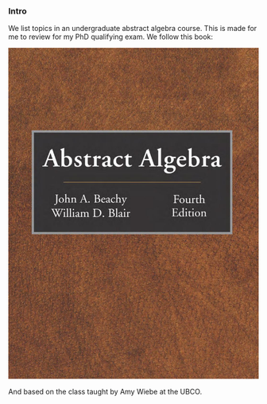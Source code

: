 ### **Intro**

We list topics in an undergraduate abstract algebra course. This is made for me to review for my PhD qualifying exam. We follow this book: 

![](../../Assets/abstract_alg_textbook_cover.jpg)

And based on the class taught by Amy Wiebe at the UBCO. 


